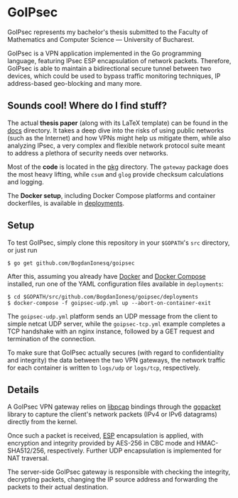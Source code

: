 # GoIPsec

GoIPsec represents my bachelor's thesis submitted to the Faculty of Mathematics and Computer Science &mdash; University of Bucharest.

GoIPsec is a VPN application implemented in the Go programming language, featuring IPsec ESP encapsulation of network packets. Therefore, GoIPsec is able to maintain a bidirectional secure tunnel between two devices, which could be used to bypass traffic monitoring techniques, IP address-based geo-blocking and many more.

## Sounds cool! Where do I find stuff?

The actual **thesis paper** (along with its LaTeX template) can be found in the [docs](https://github.com/BogdanIonesq/goipsec/tree/master/docs) directory. It takes a deep dive into the risks of using public networks (such as the Internet) and how VPNs might help us mitigate them, while also analyzing IPsec, a very complex and flexible network protocol suite meant to address a plethora of security needs over networks.

Most of the **code** is located in the [pkg](https://github.com/BogdanIonesq/goipsec/tree/master/pkg) directory. The `gateway` package does the most heavy lifting, while `csum` and `glog` provide checksum calculations and logging.

The **Docker setup**, including Docker Compose platforms and container dockerfiles, is available in [deployments](https://github.com/BogdanIonesq/goipsec/tree/master/docs).

## Setup

To test GoIPsec, simply clone this repository in your `$GOPATH`'s `src` directory, or just run
```
$ go get github.com/BogdanIonesq/goipsec
```

After this, assuming you already have [Docker](https://docs.docker.com/get-docker/) and [Docker Compose](https://docs.docker.com/compose/) installed, run one of the YAML configuration files available in `deployments`:
```
$ cd $GOPATH/src/github.com/BogdanIonesq/goipsec/deployments
$ docker-compose -f goipsec-udp.yml up --abort-on-container-exit
```

The `goipsec-udp.yml` platform sends an UDP message from the client to simple netcat UDP server, while the `goipsec-tcp.yml` example completes a TCP handshake with an nginx instance, followed by a GET request and termination of the connection.

To make sure that GoIPsec actually secures (with regard to confidentiality and integrity) the data between the two VPN gateways, the network traffic for each container is written to `logs/udp` or `logs/tcp`, respectively.

## Details
A GoIPsec VPN gateway relies on [libpcap](https://www.tcpdump.org/) bindings through the [gopacket](https://github.com/google/gopacket) library to capture the client's network packets (IPv4 or IPv6 datagrams) directly from the kernel. 

Once such a packet is received, [ESP](https://tools.ietf.org/html/rfc4303) encapsulation is applied, with encryption and integrity provided by AES-256 in CBC mode and HMAC-SHA512/256, respectively. Further UDP encapsulation is implemented for NAT traversal.

The server-side GoIPsec gateway is responsible with checking the integrity, decrypting packets, changing the IP source address and forwarding the packets to their actual destination.
